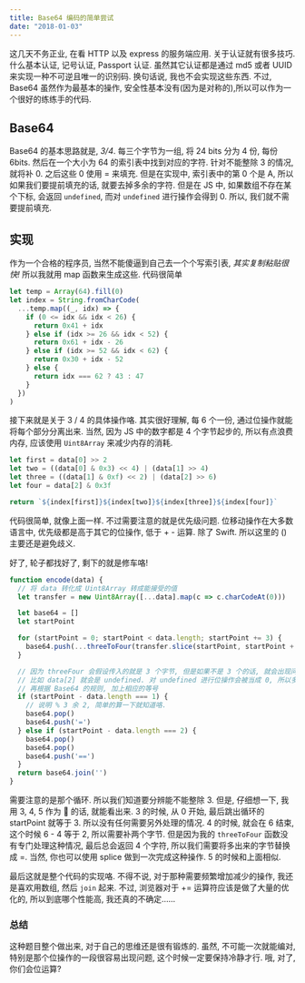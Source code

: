 ```yaml
---
title: Base64 编码的简单尝试
date: "2018-01-03"
---
```


这几天不务正业, 在看 HTTP 以及 express 的服务端应用. 关于认证就有很多技巧. 什么基本认证, 记号认证, Passport 认证. 虽然其它认证都是通过 md5 或者 UUID 来实现一种不可逆且唯一的识别码. 换句话说, 我也不会实现这些东西.
不过, Base64 虽然作为最基本的操作, 安全性基本没有(因为是对称的),所以可以作为一个很好的练练手的代码.

## Base64

Base64 的基本思路就是, _3/4_. 每三个字节为一组, 将 24 bits 分为 4 份, 每份 6bits. 然后在一个大小为 64 的索引表中找到对应的字符.
针对不能整除 3 的情况, 就将补 0. 之后这些 0 使用 = 来填充. 但是在实现中, 索引表中的第 0 个是 A, 所以如果我们要提前填充的话, 就要去掉多余的字符. 但是在 JS 中, 如果数组不存在某个下标, 会返回 `undefined`, 而对 `undefined` 进行操作会得到 0. 所以, 我们就不需要提前填充.

## 实现

作为一个合格的程序员, 当然不能傻逼到自己去一个个写索引表, _其实复制粘贴很快!_ 所以我就用 map 函数来生成这些. 代码很简单

```js
let temp = Array(64).fill(0)
let index = String.fromCharCode(
  ...temp.map((_, idx) => {
    if (0 <= idx && idx < 26) {
      return 0x41 + idx
    } else if (idx >= 26 && idx < 52) {
      return 0x61 + idx - 26
    } else if (idx >= 52 && idx < 62) {
      return 0x30 + idx - 52
    } else {
      return idx === 62 ? 43 : 47
    }
  })
)
```

接下来就是关于 3 / 4 的具体操作咯. 其实很好理解, 每 6 个一份, 通过位操作就能将每个部分分离出来.
当然, 因为 JS 中的数字都是 4 个字节起步的, 所以有点浪费内存, 应该使用 `Uint8Array` 来减少内存的消耗.

```js
let first = data[0] >> 2
let two = ((data[0] & 0x3) << 4) | (data[1] >> 4)
let three = ((data[1] & 0xf) << 2) | (data[2] >> 6)
let four = data[2] & 0x3f

return `${index[first]}${index[two]}${index[three]}${index[four]}`
```

代码很简单, 就像上面一样. 不过需要注意的就是优先级问题. 位移动操作在大多数语言中, 优先级都是高于其它的位操作, 低于 + - 运算. 除了 Swift. 所以这里的 () 主要还是避免歧义.

好了, 轮子都找好了, 剩下的就是修车咯!

```js
function encode(data) {
  // 将 data 转化成 Uint8Array 转成能接受的值
  let transfer = new Uint8Array([...data].map(c => c.charCodeAt(0)))

  let base64 = []
  let startPoint

  for (startPoint = 0; startPoint < data.length; startPoint += 3) {
    base64.push(...threeToFour(transfer.slice(startPoint, startPoint + 3)))
  }

  // 因为 threeFour 会假设传入的就是 3 个字节, 但是如果不是 3 个的话, 就会出现问题.
  // 比如 data[2] 就会是 undefined. 对 undefined 进行位操作会被当成 0, 所以多出来的字母肯定会有一个 0.
  // 再根据 Base64 的规则, 加上相应的等号
  if (startPoint - data.length === 1) {
    // 说明 % 3 余 2, 简单的算一下就知道咯.
    base64.pop()
    base64.push('=')
  } else if (startPoint - data.length === 2) {
    base64.pop()
    base64.pop()
    base64.push('==')
  }
  return base64.join('')
}
```

需要注意的是那个循环. 所以我们知道要分辨能不能整除 3. 但是, 仔细想一下, 我用 3, 4, 5 作为 🌰 的话, 就能看出来.
3 的时候, 从 0 开始, 最后跳出循环的 startPoint 就等于 3. 所以没有任何需要另外处理的情况.
4 的时候, 就会在 6 结束, 这个时候 6 - 4 等于 2, 所以需要补两个字节. 但是因为我的 `threeToFour` 函数没有专门处理这种情况, 最后总会返回 4 个字符, 所以我们需要将多出来的字节替换成 =. 当然, 你也可以使用 splice 做到一次完成这种操作.
5 的时候和上面相似.

最后这就是整个代码的实现咯. 不得不说, 对于那种需要频繁增加减少的操作, 我还是喜欢用数组, 然后 `join` 起来. 不过, 浏览器对于 += 运算符应该是做了大量的优化的, 所以到底哪个性能高, 我还真的不确定……

### 总结

这种题目整个做出来, 对于自己的思维还是很有锻炼的. 虽然, 不可能一次就能编对, 特别是那个位操作的一段很容易出现问题, 这个时候一定要保持冷静才行. 哦, 对了, 你们会位运算?
